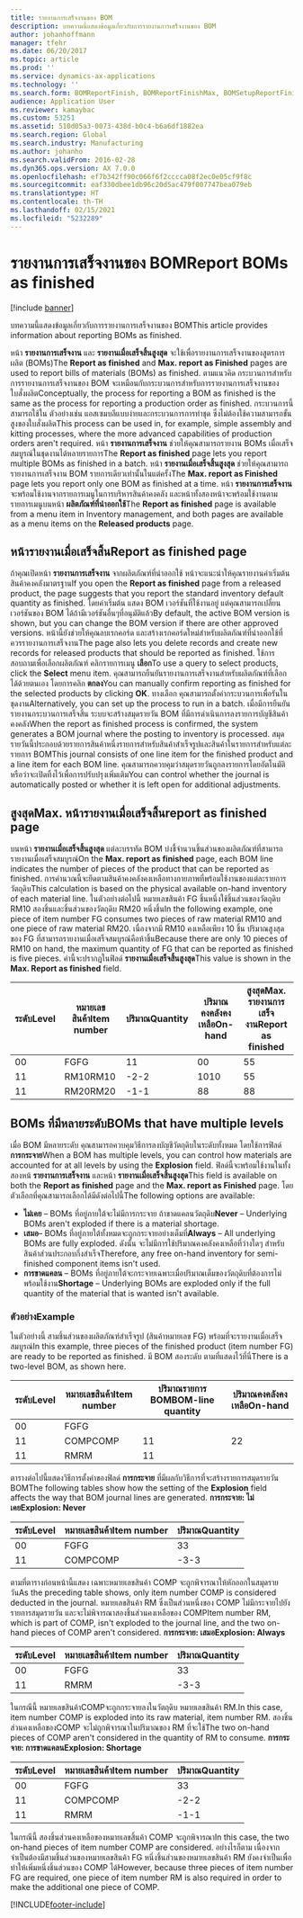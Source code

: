 ```yaml
---
title: รายงานการเสร็จงานของ BOM
description: บทความนี้แสดงข้อมูลเกี่ยวกับการรายงานการเสร็จงานของ BOM
author: johanhoffmann
manager: tfehr
ms.date: 06/20/2017
ms.topic: article
ms.prod: ''
ms.service: dynamics-ax-applications
ms.technology: ''
ms.search.form: BOMReportFinish, BOMReportFinishMax, BOMSetupReportFinish
audience: Application User
ms.reviewer: kamaybac
ms.custom: 53251
ms.assetid: 510d05a3-0073-438d-b0c4-b6a6df1882ea
ms.search.region: Global
ms.search.industry: Manufacturing
ms.author: johanho
ms.search.validFrom: 2016-02-28
ms.dyn365.ops.version: AX 7.0.0
ms.openlocfilehash: ef7b342ff90c066f6f2cccca08f2ec0e05cf9f8c
ms.sourcegitcommit: eaf330dbee1db96c20d5ac479f007747bea079eb
ms.translationtype: HT
ms.contentlocale: th-TH
ms.lasthandoff: 02/15/2021
ms.locfileid: "5232289"
---
```

# <a name="report-boms-as-finished"></a><span data-ttu-id="503e1-103">รายงานการเสร็จงานของ BOM</span><span class="sxs-lookup"><span data-stu-id="503e1-103">Report BOMs as finished</span></span>

[!include [banner](../includes/banner.md)]

<span data-ttu-id="503e1-104">บทความนี้แสดงข้อมูลเกี่ยวกับการรายงานการเสร็จงานของ BOM</span><span class="sxs-lookup"><span data-stu-id="503e1-104">This article provides information about reporting BOMs as finished.</span></span>

<span data-ttu-id="503e1-105">หน้า **รายงานการเสร็จงาน** และ **รายงานเมื่อเสร็จสิ้นสูงสุด** จะใช้เพื่อรายงานการเสร็จงานของสูตรการผลิต (BOMs)</span><span class="sxs-lookup"><span data-stu-id="503e1-105">The **Report as finished** and **Max. report as Finished** pages are used to report bills of materials (BOMs) as finished.</span></span> <span data-ttu-id="503e1-106">ตามแนวคิด กระบวนการสำหรับการรายงานการเสร็จงานของ BOM จะเหมือนกับกระบวนการสำหรับการรายงานการเสร็จงานของใบสั่งผลิต</span><span class="sxs-lookup"><span data-stu-id="503e1-106">Conceptually, the process for reporting a BOM as finished is the same as the process for reporting a production order as finished.</span></span> <span data-ttu-id="503e1-107">กระบวนการนี้สามารถใช้ใน ตัวอย่างเช่น แอสเซมบลีแบบง่ายและกระบวนการการทำชุด ซึ่งไม่ต้องใช้ความสามารถขั้นสูงของใบสั่งผลิต</span><span class="sxs-lookup"><span data-stu-id="503e1-107">This process can be used in, for example, simple assembly and kitting processes, where the more advanced capabilities of production orders aren't required.</span></span> <span data-ttu-id="503e1-108">หน้า **รายงานการเสร็จงาน** ช่วยให้คุณสามารถรายงาน BOMs เมื่อเสร็จสมบูรณ์ในชุดงานได้หลายรายการ</span><span class="sxs-lookup"><span data-stu-id="503e1-108">The **Report as finished** page lets you report multiple BOMs as finished in a batch.</span></span> <span data-ttu-id="503e1-109">หน้า **รายงานเมื่อเสร็จสิ้นสูงสุด** ช่วยให้คุณสามารถรายงานการเสร็จงาน BOM รายการเดียวเท่านั้นในแต่ครั้ง</span><span class="sxs-lookup"><span data-stu-id="503e1-109">The **Max. report as Finished** page lets you report only one BOM as finished at a time.</span></span> <span data-ttu-id="503e1-110">หน้า **รายงานการเสร็จงาน** จะพร้อมใช้งานจากรายการเมนูในการบริหารสินค้าคงคลัง และหน้าทั้งสองหน้าจะพร้อมใช้งานตามรายการเมนูบนหน้า **ผลิตภัณฑ์ที่นำออกใช้**</span><span class="sxs-lookup"><span data-stu-id="503e1-110">The **Report as finished** page is available from a menu item in Inventory management, and both pages are available as a menu items on the **Released products** page.</span></span>

## <a name="report-as-finished-page"></a><span data-ttu-id="503e1-111">หน้ารายงานเมื่อเสร็จสิ้น</span><span class="sxs-lookup"><span data-stu-id="503e1-111">Report as finished page</span></span>
<span data-ttu-id="503e1-112">ถ้าคุณเปิดหน้า **รายงานการเสร็จงาน** จากผลิตภัณฑ์ที่นำออกใช้ หน้าจะแนะนำให้คุณรายงานค่าเริ่มต้นสินค้าคงคลังมาตรฐาน</span><span class="sxs-lookup"><span data-stu-id="503e1-112">If you open the **Report as finished** page from a released product, the page suggests that you report the standard inventory default quantity as finished.</span></span> <span data-ttu-id="503e1-113">โดยค่าเริ่มต้น แสดง BOM เวอร์ชันที่ใช้งานอยู่ แต่คุณสามารถเปลี่ยนเวอร์ชันของ BOM ได้ถ้ามีเวอร์ชันอื่นๆที่อนุมัติแล้ว</span><span class="sxs-lookup"><span data-stu-id="503e1-113">By default, the active BOM version is shown, but you can change the BOM version if there are other approved versions.</span></span> <span data-ttu-id="503e1-114">หน้านี้ยังช่วยให้คุณลบเรกคอร์ด และสร้างเรกคอร์ดใหม่สำหรับผลิตภัณฑ์ที่นำออกใช้ที่ควรรายงานการเสร็จงาน</span><span class="sxs-lookup"><span data-stu-id="503e1-114">The page also lets you delete records and create new records for released products that should be reported as finished.</span></span> <span data-ttu-id="503e1-115">ใช้การสอบถามเพื่อเลือกผลิตภัณฑ์ คลิกรายการเมนู **เลือก**</span><span class="sxs-lookup"><span data-stu-id="503e1-115">To use a query to select products, click the **Select** menu item.</span></span> <span data-ttu-id="503e1-116">คุณสามารถยืนยันรายงานการเสร็จงานสำหรับผลิตภัณฑ์ที่เลือกได้ด้วยตนเอง โดยการคลิก **ตกลง**</span><span class="sxs-lookup"><span data-stu-id="503e1-116">You can manually confirm reporting as finished for the selected products by clicking **OK**.</span></span> <span data-ttu-id="503e1-117">ทางเลือก คุณสามารถตั้งค่ากระบวนการเพื่อรันในชุดงาน</span><span class="sxs-lookup"><span data-stu-id="503e1-117">Alternatively, you can set up the process to run in a batch.</span></span> <span data-ttu-id="503e1-118">เมื่อมีการยืนยันรายงานกระบวนการเสร็จสิ้น ระบบจะสร้างสมุดรายวัน BOM ที่มีการดำเนินการลงรายการบัญชีสินค้าคงคลัง</span><span class="sxs-lookup"><span data-stu-id="503e1-118">When the report as finished process is confirmed, the system generates a BOM journal where the posting to inventory is processed.</span></span> <span data-ttu-id="503e1-119">สมุดรายวันนี้ประกอบด้วยรายการสินค้าหนึ่งรายการสำหรับสินค้าสำเร็จรูปและสินค้าในรายการสำหรับแต่ละรายการ BOM</span><span class="sxs-lookup"><span data-stu-id="503e1-119">This journal consists of one line item for the finished product and a line item for each BOM line.</span></span> <span data-ttu-id="503e1-120">คุณสามารถควบคุมว่าสมุดรายวันถูกลงรายการโดยอัตโนมัติหรือว่าจะเปิดทิ้งไว้เพื่อการปรับปรุงเพิ่มเติม</span><span class="sxs-lookup"><span data-stu-id="503e1-120">You can control whether the journal is automatically posted or whether it is left open for additional adjustments.</span></span>

## <a name="max-report-as-finished-page"></a><span data-ttu-id="503e1-121">สูงสุด</span><span class="sxs-lookup"><span data-stu-id="503e1-121">Max.</span></span> <span data-ttu-id="503e1-122">หน้ารายงานเมื่อเสร็จสิ้น</span><span class="sxs-lookup"><span data-stu-id="503e1-122">report as finished page</span></span>
<span data-ttu-id="503e1-123">บนหน้า **รายงานเมื่อเสร็จสิ้นสูงสุด** แต่ละบรรทัด BOM บ่งชี้จำนวนชิ้นส่วนของผลิตภัณฑ์ที่สามารถรายงานเมื่อเสร็จสมบูรณ์</span><span class="sxs-lookup"><span data-stu-id="503e1-123">On the **Max. report as finished** page, each BOM line indicates the number of pieces of the product that can be reported as finished.</span></span> <span data-ttu-id="503e1-124">การคำนวณนี้จะยึดตามสินค้าคงคลังคงเหลือทางกายภาพที่พร้อมใช้งานของแต่ละรายการวัตถุดิบ</span><span class="sxs-lookup"><span data-stu-id="503e1-124">This calculation is based on the physical available on-hand inventory of each material line.</span></span> <span data-ttu-id="503e1-125">ในตัวอย่างต่อไปนี้ หมายเลขสินค้า FG ชิ้นหนึ่งใช้ชิ้นส่วนของวัตถุดิบ RM10 สองชิ้นและชิ้นส่วนของวัตถุดิบ RM20 หนึ่งชิ้น</span><span class="sxs-lookup"><span data-stu-id="503e1-125">In the following example, one piece of item number FG consumes two pieces of raw material RM10 and one piece of raw material RM20.</span></span> <span data-ttu-id="503e1-126">เนื่องจากมี RM10 คงเหลือเพียง 10 ชิ้น ปริมาณสูงสุดของ FG ที่สามารถรายงานเมื่อเสร็จสมบูรณ์คือห้าชิ้น</span><span class="sxs-lookup"><span data-stu-id="503e1-126">Because there are only 10 pieces of RM10 on hand, the maximum quantity of FG that can be reported as finished is five pieces.</span></span> <span data-ttu-id="503e1-127">ค่านี้จะปรากฏในฟิลด์ **รายงานเมื่อเสร็จสิ้นสูงสุด**</span><span class="sxs-lookup"><span data-stu-id="503e1-127">This value is shown in the **Max. Report as finished** field.</span></span>

| <span data-ttu-id="503e1-128">ระดับ</span><span class="sxs-lookup"><span data-stu-id="503e1-128">Level</span></span> | <span data-ttu-id="503e1-129">หมายเลขสินค้า</span><span class="sxs-lookup"><span data-stu-id="503e1-129">Item number</span></span> | <span data-ttu-id="503e1-130">ปริมาณ</span><span class="sxs-lookup"><span data-stu-id="503e1-130">Quantity</span></span> | <span data-ttu-id="503e1-131">ปริมาณคงคลังคงเหลือ</span><span class="sxs-lookup"><span data-stu-id="503e1-131">On-hand</span></span> | <span data-ttu-id="503e1-132">สูงสุด</span><span class="sxs-lookup"><span data-stu-id="503e1-132">Max.</span></span> <span data-ttu-id="503e1-133">รายงานการเสร็จงาน</span><span class="sxs-lookup"><span data-stu-id="503e1-133">Report as finished</span></span> |
|-------|-------------|----------|---------|-------------------------|
| <span data-ttu-id="503e1-134">0</span><span class="sxs-lookup"><span data-stu-id="503e1-134">0</span></span>     | <span data-ttu-id="503e1-135">FG</span><span class="sxs-lookup"><span data-stu-id="503e1-135">FG</span></span>          |  <span data-ttu-id="503e1-136">1</span><span class="sxs-lookup"><span data-stu-id="503e1-136">1</span></span>       | <span data-ttu-id="503e1-137">0</span><span class="sxs-lookup"><span data-stu-id="503e1-137">0</span></span>       | <span data-ttu-id="503e1-138">5</span><span class="sxs-lookup"><span data-stu-id="503e1-138">5</span></span>                       |
| <span data-ttu-id="503e1-139">1</span><span class="sxs-lookup"><span data-stu-id="503e1-139">1</span></span>     | <span data-ttu-id="503e1-140">RM10</span><span class="sxs-lookup"><span data-stu-id="503e1-140">RM10</span></span>        | <span data-ttu-id="503e1-141">-2</span><span class="sxs-lookup"><span data-stu-id="503e1-141">-2</span></span>       | <span data-ttu-id="503e1-142">10</span><span class="sxs-lookup"><span data-stu-id="503e1-142">10</span></span>      | <span data-ttu-id="503e1-143">5</span><span class="sxs-lookup"><span data-stu-id="503e1-143">5</span></span>                       |
| <span data-ttu-id="503e1-144">1</span><span class="sxs-lookup"><span data-stu-id="503e1-144">1</span></span>     | <span data-ttu-id="503e1-145">RM20</span><span class="sxs-lookup"><span data-stu-id="503e1-145">RM20</span></span>        | <span data-ttu-id="503e1-146">-1</span><span class="sxs-lookup"><span data-stu-id="503e1-146">-1</span></span>       |  <span data-ttu-id="503e1-147">8</span><span class="sxs-lookup"><span data-stu-id="503e1-147">8</span></span>      | <span data-ttu-id="503e1-148">8</span><span class="sxs-lookup"><span data-stu-id="503e1-148">8</span></span>                       |

## <a name="boms-that-have-multiple-levels"></a><span data-ttu-id="503e1-149">BOMs ที่มีหลายระดับ</span><span class="sxs-lookup"><span data-stu-id="503e1-149">BOMs that have multiple levels</span></span>
<span data-ttu-id="503e1-150">เมื่อ BOM มีหลายระดับ คุณสามารถควบคุมวิธีการลงบัญชีวัตถุดิบในระดับทั้งหมด โดยใช้การฟิลด์ **การกระจาย**</span><span class="sxs-lookup"><span data-stu-id="503e1-150">When a BOM has multiple levels, you can control how materials are accounted for at all levels by using the **Explosion** field.</span></span> <span data-ttu-id="503e1-151">ฟิลด์นี้จะพร้อมใช้งานในทั้งสองหน้ **รายงานการเสร็จงาน** และหน้า **รายงานเมื่อเสร็จสิ้นสูงสุด**</span><span class="sxs-lookup"><span data-stu-id="503e1-151">This field is available on both the **Report as finished** page and the **Max. report as Finished** page.</span></span> <span data-ttu-id="503e1-152">โดยตัวเลือกที่คุณสามารถเลือกได้มีดังต่อไปนี้</span><span class="sxs-lookup"><span data-stu-id="503e1-152">The following options are available:</span></span>

-   <span data-ttu-id="503e1-153">**ไม่เคย** – BOMs ที่อยู่ภายใต้จะไม่มีการกระจาย ถ้าขาดแคลนวัตถุดิบ</span><span class="sxs-lookup"><span data-stu-id="503e1-153">**Never** – Underlying BOMs aren't exploded if there is a material shortage.</span></span>
-   <span data-ttu-id="503e1-154">**เสมอ**– BOMs ที่อยู่ภายใต้ทั้งหมดจะถูกกระจายอย่างเต็มที่</span><span class="sxs-lookup"><span data-stu-id="503e1-154">**Always** – All underlying BOMs are fully exploded.</span></span> <span data-ttu-id="503e1-155">ดังนั้น จะไม่มีการใช้ปริมาณคงคลังคงเหลือที่ว่างใดๆ สำหรับสินค้าส่วนประกอบกึ่งสำเร็จ</span><span class="sxs-lookup"><span data-stu-id="503e1-155">Therefore, any free on-hand inventory for semi-finished component items isn't used.</span></span>
-   <span data-ttu-id="503e1-156">**การขาดแคลน** – BOMs ที่อยู่ภายใต้จะกระจายเฉพาะเมื่อปริมาณเต็มของวัตถุดิบที่ต้องการไม่พร้อมใช้งาน</span><span class="sxs-lookup"><span data-stu-id="503e1-156">**Shortage** – Underlying BOMs are exploded only if the full quantity of the material that is wanted isn't available.</span></span>

### <a name="example"></a><span data-ttu-id="503e1-157">ตัวอย่าง</span><span class="sxs-lookup"><span data-stu-id="503e1-157">Example</span></span>

<span data-ttu-id="503e1-158">ในตัวอย่างนี้ สามชิ้นส่วนของผลิตภัณฑ์สำเร็จรูป (สินค้าหมายเลข FG) พร้อมที่จะรายงานเมื่อเสร็จสมบูรณ์</span><span class="sxs-lookup"><span data-stu-id="503e1-158">In this example, three pieces of the finished product (item number FG) are ready to be reported as finished.</span></span> <span data-ttu-id="503e1-159">มี BOM สองระดับ ตามที่แสดงไว้ที่นี่</span><span class="sxs-lookup"><span data-stu-id="503e1-159">There is a two-level BOM, as shown here.</span></span>

| <span data-ttu-id="503e1-160">ระดับ</span><span class="sxs-lookup"><span data-stu-id="503e1-160">Level</span></span> | <span data-ttu-id="503e1-161">หมายเลขสินค้า</span><span class="sxs-lookup"><span data-stu-id="503e1-161">Item number</span></span> | <span data-ttu-id="503e1-162">ปริมาณรายการ BOM</span><span class="sxs-lookup"><span data-stu-id="503e1-162">BOM-line quantity</span></span> | <span data-ttu-id="503e1-163">ปริมาณคงคลังคงเหลือ</span><span class="sxs-lookup"><span data-stu-id="503e1-163">On-hand</span></span> |
|-------|-------------|-------------------|---------|
| <span data-ttu-id="503e1-164">0</span><span class="sxs-lookup"><span data-stu-id="503e1-164">0</span></span>     | <span data-ttu-id="503e1-165">FG</span><span class="sxs-lookup"><span data-stu-id="503e1-165">FG</span></span>          |                   |         |
| <span data-ttu-id="503e1-166">1</span><span class="sxs-lookup"><span data-stu-id="503e1-166">1</span></span>     | <span data-ttu-id="503e1-167">COMP</span><span class="sxs-lookup"><span data-stu-id="503e1-167">COMP</span></span>        | <span data-ttu-id="503e1-168">1</span><span class="sxs-lookup"><span data-stu-id="503e1-168">1</span></span>                 | <span data-ttu-id="503e1-169">2</span><span class="sxs-lookup"><span data-stu-id="503e1-169">2</span></span>       |
| <span data-ttu-id="503e1-170">1</span><span class="sxs-lookup"><span data-stu-id="503e1-170">1</span></span>     | <span data-ttu-id="503e1-171">RM</span><span class="sxs-lookup"><span data-stu-id="503e1-171">RM</span></span>          | <span data-ttu-id="503e1-172">1</span><span class="sxs-lookup"><span data-stu-id="503e1-172">1</span></span>                 |         |

<span data-ttu-id="503e1-173">ตารางต่อไปนี้แสดงวิธีการตั้งค่าของฟิลด์ **การกระจาย** ที่มีผลกับวิธีการที่จะสร้างรายการสมุดรายวัน BOM</span><span class="sxs-lookup"><span data-stu-id="503e1-173">The following tables show how the setting of the **Explosion** field affects the way that BOM journal lines are generated.</span></span> <span data-ttu-id="503e1-174">**การกระจาย: ไม่เคย**</span><span class="sxs-lookup"><span data-stu-id="503e1-174">**Explosion: Never**</span></span>

| <span data-ttu-id="503e1-175">ระดับ</span><span class="sxs-lookup"><span data-stu-id="503e1-175">Level</span></span> | <span data-ttu-id="503e1-176">หมายเลขสินค้า</span><span class="sxs-lookup"><span data-stu-id="503e1-176">Item number</span></span> | <span data-ttu-id="503e1-177">ปริมาณ</span><span class="sxs-lookup"><span data-stu-id="503e1-177">Quantity</span></span> |
|-------|-------------|----------|
| <span data-ttu-id="503e1-178">0</span><span class="sxs-lookup"><span data-stu-id="503e1-178">0</span></span>     | <span data-ttu-id="503e1-179">FG</span><span class="sxs-lookup"><span data-stu-id="503e1-179">FG</span></span>          | <span data-ttu-id="503e1-180">3</span><span class="sxs-lookup"><span data-stu-id="503e1-180">3</span></span>        |
| <span data-ttu-id="503e1-181">1</span><span class="sxs-lookup"><span data-stu-id="503e1-181">1</span></span>     | <span data-ttu-id="503e1-182">COMP</span><span class="sxs-lookup"><span data-stu-id="503e1-182">COMP</span></span>        | <span data-ttu-id="503e1-183">-3</span><span class="sxs-lookup"><span data-stu-id="503e1-183">-3</span></span>       |

<span data-ttu-id="503e1-184">ตามที่ตารางก่อนหน้านี้แสดง เฉพาะหมายเลขสินค้า COMP จะถูกพิจารณาให้หักออกในสมุดรายวัน</span><span class="sxs-lookup"><span data-stu-id="503e1-184">As the preceding table shows, only item number COMP is considered deducted in the journal.</span></span> <span data-ttu-id="503e1-185">หมายเลขสินค้า RM ซึ่งเป็นส่วนหนึ่งของ COMP ไม่มีกระจายไปยังรายการสมุดรายวัน และจะไม่พิจารณาสองชิ้นส่วนคงเหลือของ COMP</span><span class="sxs-lookup"><span data-stu-id="503e1-185">Item number RM, which is part of COMP, isn't exploded to the journal line, and the two on-hand pieces of COMP aren't considered.</span></span> <span data-ttu-id="503e1-186">**การกระจาย: เสมอ**</span><span class="sxs-lookup"><span data-stu-id="503e1-186">**Explosion: Always**</span></span>

| <span data-ttu-id="503e1-187">ระดับ</span><span class="sxs-lookup"><span data-stu-id="503e1-187">Level</span></span> | <span data-ttu-id="503e1-188">หมายเลขสินค้า</span><span class="sxs-lookup"><span data-stu-id="503e1-188">Item number</span></span> | <span data-ttu-id="503e1-189">ปริมาณ</span><span class="sxs-lookup"><span data-stu-id="503e1-189">Quantity</span></span> |
|-------|-------------|----------|
| <span data-ttu-id="503e1-190">0</span><span class="sxs-lookup"><span data-stu-id="503e1-190">0</span></span>     | <span data-ttu-id="503e1-191">FG</span><span class="sxs-lookup"><span data-stu-id="503e1-191">FG</span></span>          | <span data-ttu-id="503e1-192">3</span><span class="sxs-lookup"><span data-stu-id="503e1-192">3</span></span>        |
| <span data-ttu-id="503e1-193">1</span><span class="sxs-lookup"><span data-stu-id="503e1-193">1</span></span>     | <span data-ttu-id="503e1-194">RM</span><span class="sxs-lookup"><span data-stu-id="503e1-194">RM</span></span>          | <span data-ttu-id="503e1-195">-3</span><span class="sxs-lookup"><span data-stu-id="503e1-195">-3</span></span>       |

<span data-ttu-id="503e1-196">ในกรณีนี้ หมายเลขสินค้าCOMPจะถูกกระจายลงในวัตถุดิบ หมายเลขสินค้า RM.</span><span class="sxs-lookup"><span data-stu-id="503e1-196">In this case, item number COMP is exploded into its raw material, item number RM.</span></span> <span data-ttu-id="503e1-197">สองชิ้นส่วนคงเหลือของCOMP จะไม่ถูกพิจารณาในปริมาณของ RM ที่จะใช้</span><span class="sxs-lookup"><span data-stu-id="503e1-197">The two on-hand pieces of COMP aren't considered in the quantity of RM to consume.</span></span> <span data-ttu-id="503e1-198">**การกระจาย: การขาดแคลน**</span><span class="sxs-lookup"><span data-stu-id="503e1-198">**Explosion: Shortage**</span></span>

| <span data-ttu-id="503e1-199">ระดับ</span><span class="sxs-lookup"><span data-stu-id="503e1-199">Level</span></span> | <span data-ttu-id="503e1-200">หมายเลขสินค้า</span><span class="sxs-lookup"><span data-stu-id="503e1-200">Item number</span></span> | <span data-ttu-id="503e1-201">ปริมาณ</span><span class="sxs-lookup"><span data-stu-id="503e1-201">Quantity</span></span> |
|-------|-------------|----------|
| <span data-ttu-id="503e1-202">0</span><span class="sxs-lookup"><span data-stu-id="503e1-202">0</span></span>     | <span data-ttu-id="503e1-203">FG</span><span class="sxs-lookup"><span data-stu-id="503e1-203">FG</span></span>          | <span data-ttu-id="503e1-204">3</span><span class="sxs-lookup"><span data-stu-id="503e1-204">3</span></span>        |
| <span data-ttu-id="503e1-205">1</span><span class="sxs-lookup"><span data-stu-id="503e1-205">1</span></span>     | <span data-ttu-id="503e1-206">COMP</span><span class="sxs-lookup"><span data-stu-id="503e1-206">COMP</span></span>        | <span data-ttu-id="503e1-207">-2</span><span class="sxs-lookup"><span data-stu-id="503e1-207">-2</span></span>       |
| <span data-ttu-id="503e1-208">1</span><span class="sxs-lookup"><span data-stu-id="503e1-208">1</span></span>     | <span data-ttu-id="503e1-209">RM</span><span class="sxs-lookup"><span data-stu-id="503e1-209">RM</span></span>          | <span data-ttu-id="503e1-210">-1</span><span class="sxs-lookup"><span data-stu-id="503e1-210">-1</span></span>       |

<span data-ttu-id="503e1-211">ในกรณีนี้ สองชิ้นส่วนคงเหลือของหมายเลขสิ้นค้า COMP จะถูกพิจารณา</span><span class="sxs-lookup"><span data-stu-id="503e1-211">In this case, the two on-hand pieces of item number COMP are considered.</span></span> <span data-ttu-id="503e1-212">อย่างไรก็ตาม เนื่องจากจำเป็นต้องมีสามชิ้นส่วนของหมายเลขสินค้า FG หนึ่งชิ้นส่วนของหมายเลขสินค้า RM ยังคงจำเป็นเพื่อทำให้เพิ่มหนึ่งชิ้นส่วนของ COMP ได้</span><span class="sxs-lookup"><span data-stu-id="503e1-212">However, because three pieces of item number FG are required, one piece of item number RM is also required in order to make the additional one piece of COMP.</span></span>





[!INCLUDE[footer-include](../../includes/footer-banner.md)]